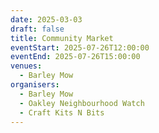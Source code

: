 ```yaml
---
date: 2025-03-03
draft: false
title: Community Market
eventStart: 2025-07-26T12:00:00
eventEnd: 2025-07-26T15:00:00
venues:
  - Barley Mow
organisers:
  - Barley Mow
  - Oakley Neighbourhood Watch
  - Craft Kits N Bits
---
```

